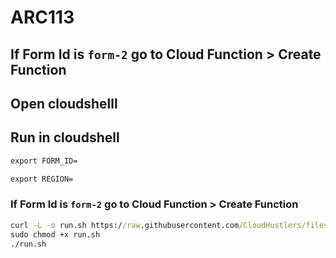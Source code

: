 # ARC113
## If Form Id is `form-2` go to Cloud Function > Create Function
## Open cloudshelll
## Run in cloudshell
```cmd
export FORM_ID=
```
```cmd
export REGION=
```
### If Form Id is `form-2` go to Cloud Function > Create Function
```cmd
curl -L -o run.sh https://raw.githubusercontent.com/CloudHustlers/files-2024/main/ARC113/$FORM_ID.sh
sudo chmod +x run.sh
./run.sh
```

